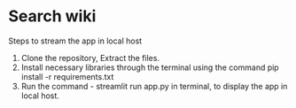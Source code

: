 # Search wiki

Steps to stream the app in local host

1. Clone the repository, Extract the files.
2. Install necessary libraries through the terminal using the command pip install -r requirements.txt
3. Run the command - streamlit run app.py in terminal, to display the app in local host.
